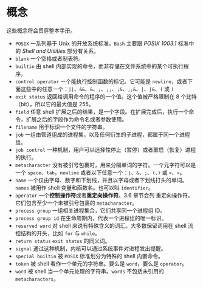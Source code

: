 # 概念

这些概念将会贯穿整本手册。

- `POSIX`   一系列基于 Unix 的开放系统标准。`Bash` 主要跟 *POSIX 1003.1* 标准中的 *Shell and Utilities* 部分有关系。
- `blank`   一个空格或者制表符。
- `builtin`   由 shell 内部实现的命令，而非存储在文件系统中的某个可执行程序。
- `control operator`   一个能执行控制函数的标记。它可能是 `newline`，或者下面这些中的任意一个：`||`、`&&`、`&`、`;`、`;;`、`;&`、`;;&`、`|`、`|&`、`(` 或 `)`
- `exit status`   返回给调用命令的程序的一个值。这个值被严格限制在 8 个比特（bit），所以它的最大值是 255。
- `field`   任意 shell 扩展之后的结果，是一个字段。在扩展完成后，执行一个命令，扩展之后的字段作为命令名或者参数使用。
- `filename`   用于标识一个文件的字符串。
- `job`   一组由管道组成的进程集，以及任何衍生的子进程，都属于同一个进程组。
- `job control`   一种机制，用户可以选择性停止（暂停）或者重启（恢复）进程的执行。
- `metacharacter`   没有被引号包裹时，用来分隔单词的字符。一个元字符可以是一个 `space`、`tab`，`newline` 或者以下任意一个：`|`、`&`、`;`、`(`、`)` 或 `<`、`>`。
- `name`   一个仅由字母、数字和下划线，并且以字母或者下划线打头的单词。`names` 被用作 shell 变量和函数名。也可以叫 `identifier`。
- `operator`   一个**控制操作符**或者**重定向操作符**。3.6 章节会列 重定向操作符。它们包含至少一个未被引号包裹的 `metacharacter`。
- `process group`  一组相关进程集合，它们共享同一个进程组 ID。
- `process group id`   在生命周期内，代表一个进程组的唯一标识。
- `reserved word`   对 shell 来说有特殊含义的词汇。大多数保留词用在 shell 流控结构的开头，比如 `for` 与 `while`。
- `return status`   `exit status` 的同义词。
- `signal`   通过这种机制，内核可以通过系统事件对进程发出提醒。
- `special builtin`   被 `POSIX` 标准划分为特殊的 shell  内置命令。
- `token`   被 shell 看作一个单元的字符串。要么是 `word`，要么是 `operator`。
- `word`   被 shell 当一个单元处理的字符串。`words` 不包括未引用的 `metacharacters`。